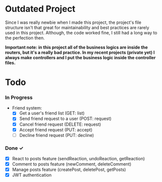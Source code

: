 # Outdated Project

Since I was really newbie when I made this project, the project's file structure isn't that great for maintainability and best practices are rarely used in this project.
Although, the code worked fine, I still had a long way to the perfection then.

**Important note: in this project all of the business logics are inside the routers, but it's a really bad practice. In my recent projects (private yet) I always make controllers and I put the business logic inside the controller files.**

# Todo

### In Progress

-   Friend system:
    - [x] Get a user's friend list (GET: list)
    - [x] Send friend request to a user (POST: request)
    - [X] Cancel friend request (DELETE: request) 
    - [X] Accept friend request (PUT: accept)
    - [ ] Decline friend request (PUT: decline)

### Done ✓

-   [x] React to posts feature (sendReaction, undoReaction, getReaction)
-   [x] Comment to posts feature (newComment, deleteComment)
-   [x] Manage posts feature (createPost, deletePost, getPosts)
-   [x] JWT authentication

